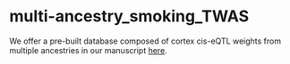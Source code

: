 # multi-ancestry_smoking_TWAS
We offer a pre-built database composed of cortex cis-eQTL weights from multiple ancestries in our manuscript [here](https://www.dropbox.com/scl/fo/l8aq03bqtchfzyms7h8bj/h?rlkey=1dthuv8fsu9pcsaxh4t849410&dl=0).

